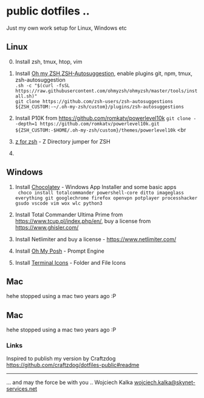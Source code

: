# public dotfiles .. 
Just my own work setup for Linux, Windows etc


## Linux

0. Install zsh, tmux, htop, vim 

1. Install [Oh my ZSH](https://ohmyz.sh),[ZSH-Autosuggestion](https://github.com/zsh-users/zsh-autosuggestions),  enable plugins git, npm, tmux, zsh-autosuggestion  <br>
`.sh -c "$(curl -fsSL https://raw.githubusercontent.com/ohmyzsh/ohmyzsh/master/tools/install.sh)"` <br>
`git clone https://github.com/zsh-users/zsh-autosuggestions ${ZSH_CUSTOM:-~/.oh-my-zsh/custom}/plugins/zsh-autosuggestions` <br>

2. Install P10K from https://github.com/romkatv/powerlevel10k
`git clone --depth=1 https://github.com/romkatv/powerlevel10k.git ${ZSH_CUSTOM:-$HOME/.oh-my-zsh/custom}/themes/powerlevel10k` <br

3. [z for zsh](https://github.com/agkozak/zsh-z) - Z Directory jumper for ZSH

4. 

## Windows

1. Install [Chocolatey](https://chocolatey.org/) - Windows App Installer and some basic apps <br>
` choco install totalcommander powershell-core ditto imageglass everything git googlechrome firefox openvpn potplayer processhacker gsudo vscode vim wox wlc python3`

2. Install Total Commander Ultima Prime from https://www.tcup.pl/index.php/en/, buy a license from https://www.ghisler.com/                                                                                                                               
3. Install Netlimiter and buy a license - https://www.netlimiter.com/

4. Install [Oh My Posh](https://ohmyposh.dev/) - Prompt Engine

5. Install [Terminal Icons](https://github.com/devblackops/Terminal-Icons) - Folder and File Icons

## Mac 
 
hehe stopped using a mac two years ago :P 


## Mac 
 
hehe stopped using a mac two years ago :P 

### Links
Inspired to publish my version by Craftzdog
https://github.com/craftzdog/dotfiles-public#readme

---
... and may the force be with you .. 
Wojciech Kalka <wojciech.kalka@skynet-services.net>
